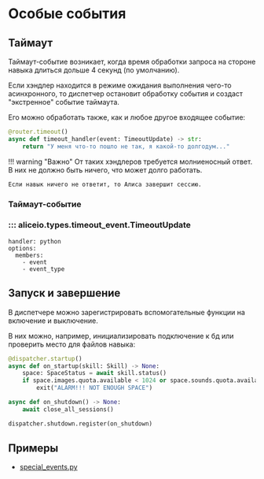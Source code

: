 # Особые события

## Таймаут

Таймаут-событие возникает, когда время обработки запроса на стороне навыка длиться дольше 4 секунд (по умолчанию).

Если хэндлер находится в режиме ожидания выполнения чего-то асинхронного, то диспетчер остановит обработку события и создаст "экстренное" событие таймаута.

Его можно обработать также, как и любое другое входящее событие:

```python
@router.timeout()
async def timeout_handler(event: TimeoutUpdate) -> str:
    return "У меня что-то пошло не так, я какой-то долгодум..."
```

!!! warning "Важно"
    От таких хэндлеров требуется молниеносный ответ. В них не должно быть ничего, что может долго работать.

    Если навык ничего не ответит, то Алиса завершит сессию.

### Таймаут-событие

### ::: aliceio.types.timeout_event.TimeoutUpdate
    handler: python
    options:
      members:
        - event
        - event_type

## Запуск и завершение

В диспетчере можно зарегистрировать вспомогательные функции на включение и выключение.

В них можно, например, инициализировать подключение к бд или проверить место для файлов навыка:

```python
@dispatcher.startup()
async def on_startup(skill: Skill) -> None:
    space: SpaceStatus = await skill.status()
    if space.images.quota.available < 1024 or space.sounds.quota.available < 1024:
        exit("ALARM!!! NOT ENOUGH SPACE")
```
```python
async def on_shutdown() -> None:
    await close_all_sessions()

dispatcher.shutdown.register(on_shutdown)
```

## Примеры

* [special_events.py](https://github.com/K1rL3s/aliceio/blob/master/examples/special_events.py)
